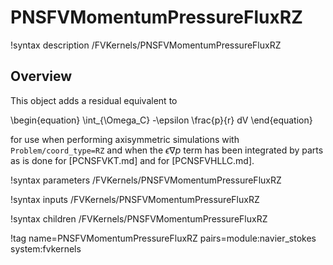 # PNSFVMomentumPressureFluxRZ

!syntax description /FVKernels/PNSFVMomentumPressureFluxRZ

## Overview

This object adds a residual equivalent to

\begin{equation}
\int_{\Omega_C} -\epsilon \frac{p}{r} dV
\end{equation}

for use when performing axisymmetric simulations with `Problem/coord_type=RZ`
and when the $\epsilon \nabla p$ term has been integrated by parts as is done
for [PCNSFVKT.md] and for [PCNSFVHLLC.md].

!syntax parameters /FVKernels/PNSFVMomentumPressureFluxRZ

!syntax inputs /FVKernels/PNSFVMomentumPressureFluxRZ

!syntax children /FVKernels/PNSFVMomentumPressureFluxRZ

!tag name=PNSFVMomentumPressureFluxRZ pairs=module:navier_stokes system:fvkernels
